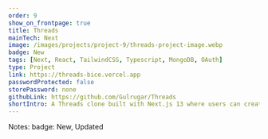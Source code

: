 ```yaml
---
order: 9
show_on_frontpage: true
title: Threads
mainTech: Next
image: /images/projects/project-9/threads-project-image.webp
badge: New
tags: [Next, React, TailwindCSS, Typescript, MongoDB, OAuth]
type: Project
link: https://threads-bice.vercel.app
passwordProtected: false
storePassword: none
githubLink: https://github.com/Gulrugar/Threads
shortIntro: A Threads clone built with Next.js 13 where users can create user profiles, create and delete posts, like and reply to other users' posts. It also features creating communities to which other users can be invited.
---
```


Notes:
badge: New, Updated
